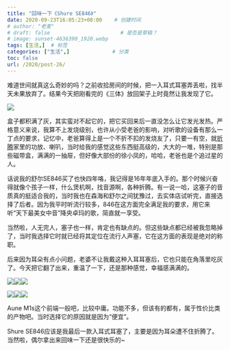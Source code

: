 ```yaml
---
title: "回味一下《Shure SE846》"
date: 2020-09-23T16:05:23+08:00    # 创建时间
# author: "老麦"
# draft: false                       # 是否是草稿？
# image: sunset-4636390_1920.webp
tags: [生活,]  # 标签
categories: ["生活",]              # 分类
toc: false
url: /2020/post-26/
---
```


难道世间就真这么奇妙的吗？之前收拾房间的时候，把一入耳式耳塞弄丢啦，找半天未果放弃了。结果今天把刚看完的《三体》放回架子上时竟然让我发现了它。

![](https://cdn.qylao.com/laomai/2023/02/27/163fc2aa98e26a-1.webp)

盒子都积满了灰，其实蛮对不起它的，把它买回来后一直没怎么让它发光发热。严格意义来说，我算不上发烧级别，也许从小受老爸的影响，对听歌的设备有那么一丁点的要求，记忆中，老爸算得上是一个不折不扣的发烧友了，只要一有空，就[折腾](折腾.md)家里的功放、喇叭，当时给我的感觉这些东西挺高级的，大大的一堆，特别是那些磁带盒，满满的一抽屉，但好像大部份的徐小凤的，哈哈，老爸也是个追过星的人。

话说我的舒尔SE846买了也快四年咯，我记得是16年年底入手的。那个时候兴奋得就像个孩子一样，什么煲机啊，找音源啊，各种折腾。有一说一哈，这塞子的音质真的挺适合我的，当时我也在森海和舒尔之间犹豫过，去实体店试听完，直接选择了后者。因为我平时听流行较多，846在这方面完全满足我的要求，用它来听“天下最美女中音”降央卓玛的歌，简直就一享受。

当然啦，人无完人，塞子也一样，肯定也有缺点的。但这些缺点都已经被我忽略掉了，当时我选择它时就已经将其定位在流行人声塞，它在这方面的表现是绝对的称职。

后来因为耳朵有点小问题，老婆不让我戴这种入耳耳塞后，它也只能在角落里吃灰了。今天把它翻了出来，重温了一下，还是那种感觉，幸福感满满的。

![](https://cdn.qylao.com/laomai/2023/02/27/163fc2aa9952d6-1.webp)![](https://cdn.qylao.com/laomai/2023/02/27/163fc2aa99d64e-1.webp)![](https://cdn.qylao.com/laomai/2023/02/27/163fc2aa9a60f5-1.webp)

![](https://cdn.qylao.com/laomai/2023/02/27/163fc2aa9add74-1.webp)![](https://cdn.qylao.com/laomai/2023/02/27/163fc2aa9b4c8e-1.webp)![](https://cdn.qylao.com/laomai/2023/02/27/163fc2aa9bb221-1.webp)

Aune M1s这个前端一般吧，比较中庸。功能不多，但该有的都有，属于性价比类的产物吧。当时选择它的原因就是因为“便宜”。

Shure SE846应该是我最后一款入耳式耳塞了，主要是因为耳朵遭不住折腾了。当然啦，偶尔拿出来回味一下还是很快乐的~

